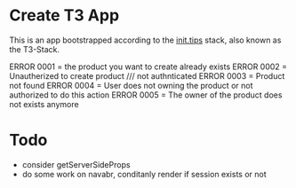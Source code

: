 # Create T3 App

This is an app bootstrapped according to the [init.tips](https://init.tips) stack, also known as the T3-Stack.

ERROR 0001 = the product you want to create already exists
ERROR 0002 = Unautherized to create product /// not authnticated
ERROR 0003 = Product not found
ERROR 0004 = User does not owning the product or not authorized to do this action
ERROR 0005 = The owner of the product does not exists anymore

# Todo

- consider getServerSideProps
- do some work on navabr, conditanly render if session exists or not
